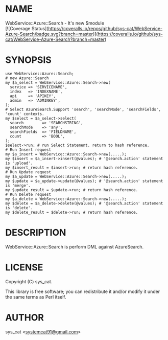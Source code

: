 # NAME

WebService::Azure::Search - It's new $module    
\[!\[Coverage Status\](https://coveralls.io/repos/github/sys-cat/WebService-Azure-Search/badge.svg?branch=master)\](https://coveralls.io/github/sys-cat/WebService-Azure-Search?branch=master)

# SYNOPSIS

    use WebService::Azure::Search;
    # new Azure::Search
    my $a_select = WebServise::Azure::Search->new(
      service => 'SERVICENAME',
      index   => 'INDEXNAME',
      api     => 'APIKEY',
      admin   => 'ADMINKEY',
    );
    # Select AzureSearch.Support 'search', 'searchMode', 'searchFields', 'count' contexts.
    my $select = $a_select->select(
      search        => 'SEARCHSTRING',
      searchMode    => 'any',
      searchFields  => 'FIELDNAME',
      count         => 'BOOL',
    );
    $select->run; # run Select Statement. return to hash reference.
    # Run Insert request
    my $a_insert = WebService::Azure::Search->new(.....);
    my $insert = $a_insert->insert(@values); # '@search.action' statement is 'upload'.
    my $insert_result = $insert->run; # return hash reference.
    # Run Update request
    my $a_update = WebService::Azure::Search->new(.....);
    my $update = $a_update->update(@values); # '@search.action' statement is 'merge'.
    my $update_result = $update->run; # return hash reference.
    # Run Delete request
    my $a_delete = WebService::Azure::Search->new(.....);
    my $delete = $a_delete->delete(@values); # '@search.action' statement is 'delete'.
    my $delete_result = $delete->run; # return hash reference.

# DESCRIPTION

WebService::Azure::Search is perform DML against AzureSearch.

# LICENSE

Copyright (C) sys\_cat.

This library is free software; you can redistribute it and/or modify
it under the same terms as Perl itself.

# AUTHOR

sys\_cat &lt;systemcat91@gmail.com>

